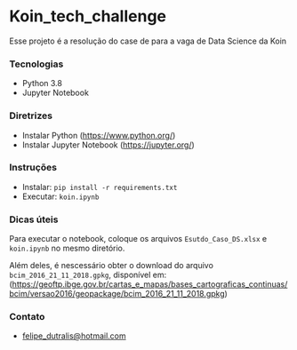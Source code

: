 # Koin_tech_challenge

Esse projeto é a resolução do case de para a vaga de Data Science da Koin

### Tecnologias

- Python 3.8
- Jupyter Notebook

### Diretrizes

- Instalar Python (https://www.python.org/)
- Instalar Jupyter Notebook (https://jupyter.org/)

### Instruções

- Instalar: `pip install -r requirements.txt`
- Executar: `koin.ipynb`

### Dicas úteis

Para executar o notebook, coloque os arquivos `Esutdo_Caso_DS.xlsx` e `koin.ipynb` no mesmo diretório.

Além deles, é nescessário obter o download do arquivo `bcim_2016_21_11_2018.gpkg`, disponível em: (https://geoftp.ibge.gov.br/cartas_e_mapas/bases_cartograficas_continuas/bcim/versao2016/geopackage/bcim_2016_21_11_2018.gpkg)

### Contato

- felipe_dutralis@hotmail.com
